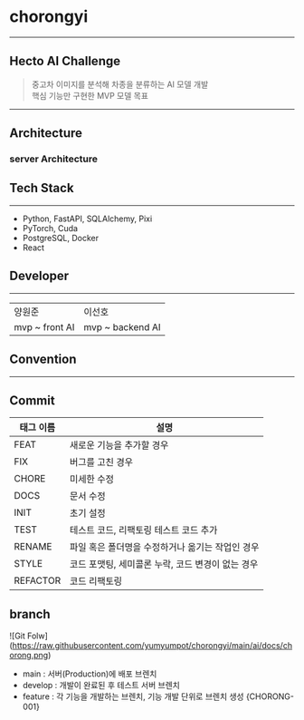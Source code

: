 # chorongyi 

---
## Hecto AI Challenge
>중고차 이미지를 분석해 차종을 분류하는 AI 모델 개발 </br>
>핵심 기능만 구현한 MVP 모델 목표

---
## Architecture
### server Architecture

[//]: # (<!-- 아키텍처 이미지 그려서 넣을 예정 -->)


## Tech Stack

---
- Python, FastAPI, SQLAlchemy, Pixi
- PyTorch, Cuda
- PostgreSQL, Docker
- React

## Developer

---

|                 |                     |
|-----------------|---------------------|
|      양원준       |       이선호         |
| mvp ~ front AI  |  mvp ~ backend AI  |


## Convention

---
## Commit

| 태그 이름  | 설명                            |
|-----------|-------------------------------|
| FEAT      | 새로운 기능을 추가할 경우                |
| FIX       | 버그를 고친 경우                     |
| CHORE     | 미세한 수정                        |
| DOCS      | 문서 수정                         |
| INIT      | 초기 설정                         |
| TEST      | 테스트 코드, 리팩토링 테스트 코드 추가        |
| RENAME    | 파일 혹은 폴더명을 수정하거나 옮기는 작업인 경우   |
| STYLE     | 코드 포맷팅, 세미콜론 누락, 코드 변경이 없는 경우 |
| REFACTOR  | 코드 리팩토링                       |

## branch

![Git Folw] (https://raw.githubusercontent.com/yumyumpot/chorongyi/main/ai/docs/chorong.png) </br>

- main : 서버(Production)에 배포 브렌치
- develop : 개발이 완료된 후 테스트 서버 브렌치
- feature : 각 기능을 개발하는 브렌치, 기능 개발 단위로 브렌치 생성 {CHORONG-001}
